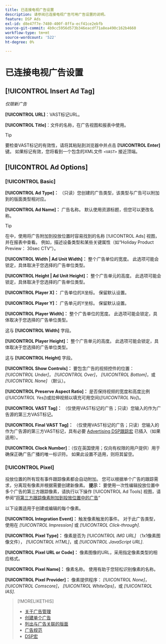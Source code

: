 ```yaml
---
title: 已连接电视广告设置
description: 请参阅已连接电视广告可用广告设置的说明。
feature: DSP Ads
exl-id: d8e47f7e-7480-400f-8ffa-ecf41ce2ebfb
source-git-commit: 4b9cc5956d573b346eacdf71a8ea490c162b4660
workflow-type: tm+mt
source-wordcount: '522'
ht-degree: 0%

---
```


# 已连接电视广告设置

## [!UICONTROL Insert Ad Tag]

*仅限新广告*

**[!UICONTROL URL]**：VAST标记URL。

**[!UICONTROL Title]**：文件的名称，在广告视图和报表中使用。

>[!TIP]
>
> 要检查VAST标记的有效性，请将其粘贴到浏览器中并点击 **[!UICONTROL Enter]** 键。 如果标记有效，您将看到一个包含的XML文件 `<VAST>` 接近顶端。

## [!UICONTROL Ad Options]

### [!UICONTROL Basic]

**[!UICONTROL Ad Type]：** （只读）您创建的广告类型，该类型与广告可以附加到的版面类型相对应。

**[!UICONTROL Ad Name]：** 广告名称。 默认使用资源标题，但您可以更改名称。

>[!TIP]
>
> 在中，使用将广告附加到投放位置时容易找到的名称 [!UICONTROL Ads] 视图，并在报表中查看。 例如，描述设备类型和某些关键属性（如“Holiday Product Preview： 30sec CTV”）。

**[!UICONTROL Width | Ad Unit Width]：** 整个广告单位的宽度。 此选项可能会锁定，具体取决于您选择的广告单位类型。

**[!UICONTROL Height | Ad Unit Height]：** 整个广告单元的高度。 此选项可能会锁定，具体取决于您选择的广告单位类型。

**[!UICONTROL Player X]：** 广告单位的X坐标。 保留默认设置。

**[!UICONTROL Player Y]：** 广告单元的Y坐标。 保留默认设置。

**[!UICONTROL Player Width]：** 整个广告单位的宽度。 此选项可能会锁定，具体取决于您选择的广告单位类型。

这与 **[!UICONTROL Width]** 字段。

**[!UICONTROL Player Height]：** 整个广告单元的高度。 此选项可能会锁定，具体取决于您选择的广告单位类型。

这与 **[!UICONTROL Height]** 字段。

**[!UICONTROL Show Controls]：** 要包含广告的视频控件的位置： *[!UICONTROL Under]*， *[!UICONTROL Over]*， *[!UICONTROL Bottom]*，或 *[!UICONTROL None]* （默认）。

**[!UICONTROL Preserve Aspect Ratio]：** 是否保持视频的宽度和高度比例(*[!UICONTROL Yes]*)或拉伸视频以填充可用空间(*[!UICONTROL No]*)。

**[!UICONTROL VAST Tag]：** （仅使用VAST标记的广告；只读）您输入的作为广告源的第三方VAST标记。

**[!UICONTROL Final VAST Tag]：** （仅使用VAST标记的广告；只读）您输入的作为广告源的第三方VAST标记，具有必要 [Advertising DSP跟踪宏](/help/dsp/campaign-management/macros.md) 已插入（如果适用）。

**[!UICONTROL Clock Number]**：（仅在英国使用；仅向有权限的用户提供）用于确保正确广告广播的唯一标识符。 如果此设置不适用，则将其留空。

### [!UICONTROL Pixel]

投放位置的所有现有事件跟踪像素都会自动附加。 您可以根据单个广告的跟踪需求，分离现有像素并根据需要创建新像素。 **提示：** 要使用一次性编辑投放位置中多个广告的第三方跟踪像素，请执行以下操作 [!UICONTROL Ad Tools] 视图，请参阅“[将第三方跟踪像素附加到投放位置中的广告](/help/dsp/campaign-management/ads/ad-attach-to-placement.md#attach-pixels-ads)“

以下设置适用于创建或编辑的每个像素。

**[!UICONTROL Integration Event]：** 触发像素触发的事件。 对于此广告类型，使用在 *[!UICONTROL Impression]* 或 *[!UICONTROL Click-through]*.

**[!UICONTROL Pixel Type]：** 像素是否为 *[!UICONTROL IMG URL]* （1x1像素图像文件）， *[!UICONTROL HTML]*，或 *[!UICONTROL JavaScript URL]*.

**[!UICONTROL Pixel URL or Code]：** 像素图像的URL，采用指定像素类型的相应格式。

**[!UICONTROL Pixel Name]：** 像素名称。 使用有助于您轻松识别像素的名称。

**[!UICONTROL Pixel Provider]：** 像素提供程序： *[!UICONTROL None]*， *[!UICONTROL Comscore]*， *[!UICONTROL WhiteOps]*，或 *[!UICONTROL IAS]*.

>[!MORELIKETHIS]
>
>* [关于广告管理](ad-about.md)
>* [创建单个广告](ad-create.md)
>* [列出与广告关联的版面](/help/dsp/campaign-management/ads/ad-list-placements.md)
>* [广告规范](ad-specs.md)
>* [DSP宏](/help/dsp/campaign-management/macros.md)
